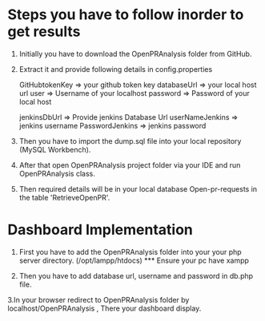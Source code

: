 # Steps you have to follow inorder to get results

1.  Initially you have to download the OpenPRAnalysis folder from GitHub.

2.  Extract it and provide following details in config.properties

	GitHubtokenKey  =>  your github token key
	databaseUrl     =>  your local host url
	user            =>  Username of your localhost
	password        =>  Password of your local host


	jenkinsDbUrl    =>  Provide jenkins Database Url
	userNameJenkins =>  jenkins username
	PasswordJenkins =>  jenkins password




3.  Then you have to import the dump.sql file into your local repository (MySQL Workbench).

4.  After that open OpenPRAnalysis project folder via your IDE and run OpenPRAnalysis class. 
  
5.  Then required details will be in your local database Open-pr-requests in the table 'RetrieveOpenPR'.


# Dashboard Implementation

1. First you have to add the OpenPRAnalysis folder into your your php server directory. (/opt/lampp/htdocs)
	*** Ensure your pc have xampp

2. Then you have to add database url, username and password in db.php file.

3.In your browser redirect to OpenPRAnalysis folder by localhost/OpenPRAnalysis , There your dashboard display.
